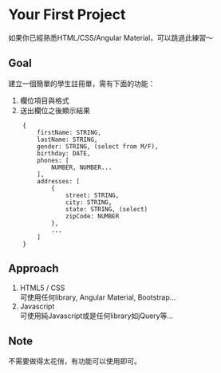 # Your First Project
如果你已經熟悉HTML/CSS/Angular Material，可以跳過此練習～  

## Goal
建立一個簡單的學生註冊單，需有下面的功能：  

1. 欄位項目與格式  
2. 送出欄位之後顯示結果  

```
    {
        firstName: STRING,
        lastName: STRING,
        gender: STRING, (select from M/F),
        birthday: DATE,
        phones: [
            NUMBER, NUMBER...
        ],
        addresses: [
            {
                street: STRING,
                city: STRING,
                state: STRING, (select)
                zipCode: NUMBER
            },
            ...
        ]
    }
```

## Approach
1. HTML5 / CSS  
    可使用任何library, Angular Material, Bootstrap...  
2. Javascript  
    可使用純Javascript或是任何library如jQuery等...  

## Note
不需要做得太花俏，有功能可以使用即可。  
